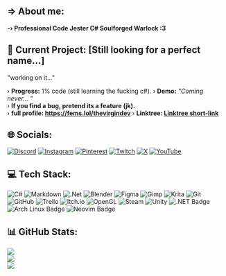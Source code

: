 ## => About me:
**-› Professional Code Jester C# Soulforged Warlock :3**


## 🚧 Current Project: **[Still looking for a perfect name…]**  
"working on it..."

› **Progress:** 1% code (still learning the fucking c#).
› **Demo:** *"Coming never... "*  
› **If you find a bug, pretend its a feature (jk).**  
› **full profile: https://fems.lol/thevirgindev**
› **Linktree: [Linktree short-link](https://tr.ee/gtQ7zr)**  


## 🌐 Socials:
[![Discord](https://img.shields.io/badge/Discord-%237289DA.svg?logo=discord&logoColor=white)](https://discord.gg/https://discord.gg/2JVtWDFSNU) [![Instagram](https://img.shields.io/badge/Instagram-%23E4405F.svg?logo=Instagram&logoColor=white)](https://instagram.com/thevirgindev) [![Pinterest](https://img.shields.io/badge/Pinterest-%23E60023.svg?logo=Pinterest&logoColor=white)](https://pinterest.com/thevirgindev) [![Twitch](https://img.shields.io/badge/Twitch-%239146FF.svg?logo=Twitch&logoColor=white)](https://twitch.tv/thevirgindev) [![X](https://img.shields.io/badge/X-black.svg?logo=X&logoColor=white)](https://x.com/_thevirgindev) [![YouTube](https://img.shields.io/badge/YouTube-%23FF0000.svg?logo=YouTube&logoColor=white)](https://youtube.com/@UCLlB-GCCBovA_BHMe44rccQ) 

## 💻 Tech Stack:
![C#](https://img.shields.io/badge/c%23-%23239120.svg?style=for-the-badge&logo=csharp&logoColor=white) ![Markdown](https://img.shields.io/badge/markdown-%23000000.svg?style=for-the-badge&logo=markdown&logoColor=white) ![.Net](https://img.shields.io/badge/.NET-5C2D91?style=for-the-badge&logo=.net&logoColor=white) ![Blender](https://img.shields.io/badge/blender-%23F5792A.svg?style=for-the-badge&logo=blender&logoColor=white) ![Figma](https://img.shields.io/badge/figma-%23F24E1E.svg?style=for-the-badge&logo=figma&logoColor=white) ![Gimp](https://img.shields.io/badge/Gimp-657D8B?style=for-the-badge&logo=gimp&logoColor=FFFFFF) ![Krita](https://img.shields.io/badge/Krita-203759?style=for-the-badge&logo=krita&logoColor=EEF37B) ![Git](https://img.shields.io/badge/git-%23F05033.svg?style=for-the-badge&logo=git&logoColor=white) ![GitHub](https://img.shields.io/badge/github-%23121011.svg?style=for-the-badge&logo=github&logoColor=white) ![Trello](https://img.shields.io/badge/Trello-%23026AA7.svg?style=for-the-badge&logo=Trello&logoColor=white) ![Itch.io](https://img.shields.io/badge/Itch-%23FF0B34.svg?style=for-the-badge&logo=Itch.io&logoColor=white) ![OpenGL](https://img.shields.io/badge/OpenGL-white?logo=OpenGL&style=for-the-badge) ![Steam](https://img.shields.io/badge/steam-%23000000.svg?style=for-the-badge&logo=steam&logoColor=white) ![Unity](https://img.shields.io/badge/unity-%23000000.svg?style=for-the-badge&logo=unity&logoColor=white) ![.NET Badge](https://img.shields.io/badge/.NET-512BD4?logo=dotnet&logoColor=fff&style=for-the-badge) ![Arch Linux Badge](https://img.shields.io/badge/Arch%20Linux-1793D1?logo=archlinux&logoColor=fff&style=for-the-badge) ![Neovim Badge](https://img.shields.io/badge/Neovim-57A143?logo=neovim&logoColor=fff&style=for-the-badge)
## 📊 GitHub Stats:
![](https://github-readme-stats.vercel.app/api?username=thevirgindev&theme=midnight-purple&hide_border=false&include_all_commits=true&count_private=true)<br/>
![](https://nirzak-streak-stats.vercel.app/?user=thevirgindev&theme=midnight-purple&hide_border=false)<br/>
![](https://github-readme-stats.vercel.app/api/top-langs/?username=thevirgindev&theme=midnight-purple&hide_border=false&include_all_commits=true&count_private=true&layout=compact)
